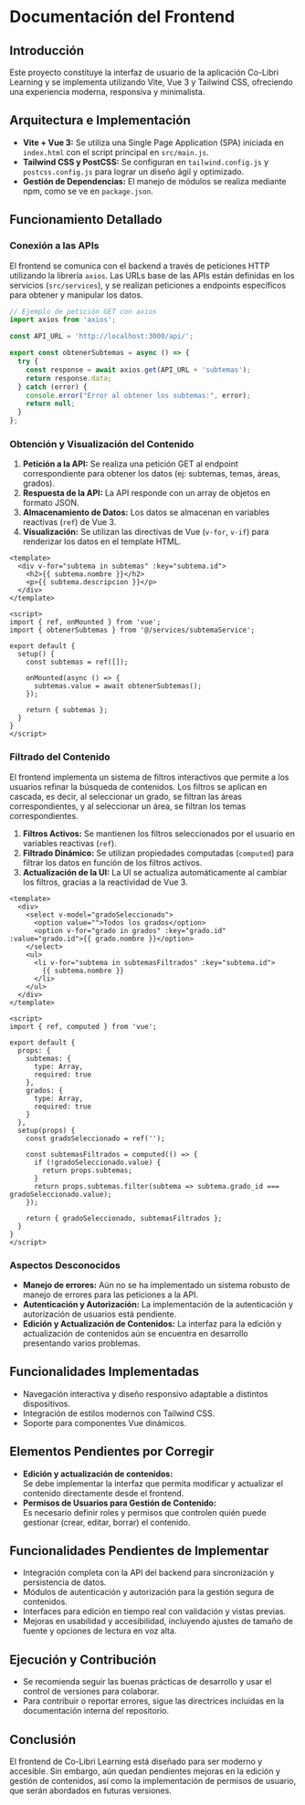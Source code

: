# Documentación del Frontend

## Introducción
Este proyecto constituye la interfaz de usuario de la aplicación Co-Libri Learning y se implementa utilizando Vite, Vue 3 y Tailwind CSS, ofreciendo una experiencia moderna, responsiva y minimalista.

## Arquitectura e Implementación
- **Vite + Vue 3:** Se utiliza una Single Page Application (SPA) iniciada en `index.html` con el script principal en `src/main.js`.
- **Tailwind CSS y PostCSS:** Se configuran en `tailwind.config.js` y `postcss.config.js` para lograr un diseño ágil y optimizado.
- **Gestión de Dependencias:** El manejo de módulos se realiza mediante npm, como se ve en `package.json`.

## Funcionamiento Detallado

### Conexión a las APIs
El frontend se comunica con el backend a través de peticiones HTTP utilizando la librería `axios`. Las URLs base de las APIs están definidas en los servicios (`src/services`), y se realizan peticiones a endpoints específicos para obtener y manipular los datos.

```javascript
// Ejemplo de petición GET con axios
import axios from 'axios';

const API_URL = 'http://localhost:3000/api/';

export const obtenerSubtemas = async () => {
  try {
    const response = await axios.get(API_URL + 'subtemas');
    return response.data;
  } catch (error) {
    console.error("Error al obtener los subtemas:", error);
    return null;
  }
};
```

### Obtención y Visualización del Contenido
1. **Petición a la API:** Se realiza una petición GET al endpoint correspondiente para obtener los datos (ej: subtemas, temas, áreas, grados).
2. **Respuesta de la API:** La API responde con un array de objetos en formato JSON.
3. **Almacenamiento de Datos:** Los datos se almacenan en variables reactivas (`ref`) de Vue 3.
4. **Visualización:** Se utilizan las directivas de Vue (`v-for`, `v-if`) para renderizar los datos en el template HTML.

```vue
<template>
  <div v-for="subtema in subtemas" :key="subtema.id">
    <h2>{{ subtema.nombre }}</h2>
    <p>{{ subtema.descripcion }}</p>
  </div>
</template>

<script>
import { ref, onMounted } from 'vue';
import { obtenerSubtemas } from '@/services/subtemaService';

export default {
  setup() {
    const subtemas = ref([]);

    onMounted(async () => {
      subtemas.value = await obtenerSubtemas();
    });

    return { subtemas };
  }
}
</script>
```

### Filtrado del Contenido
El frontend implementa un sistema de filtros interactivos que permite a los usuarios refinar la búsqueda de contenidos. Los filtros se aplican en cascada, es decir, al seleccionar un grado, se filtran las áreas correspondientes, y al seleccionar un área, se filtran los temas correspondientes.

1. **Filtros Activos:** Se mantienen los filtros seleccionados por el usuario en variables reactivas (`ref`).
2. **Filtrado Dinámico:** Se utilizan propiedades computadas (`computed`) para filtrar los datos en función de los filtros activos.
3. **Actualización de la UI:** La UI se actualiza automáticamente al cambiar los filtros, gracias a la reactividad de Vue 3.

```vue
<template>
  <div>
    <select v-model="gradoSeleccionado">
      <option value="">Todos los grados</option>
      <option v-for="grado in grados" :key="grado.id" :value="grado.id">{{ grado.nombre }}</option>
    </select>
    <ul>
      <li v-for="subtema in subtemasFiltrados" :key="subtema.id">
        {{ subtema.nombre }}
      </li>
    </ul>
  </div>
</template>

<script>
import { ref, computed } from 'vue';

export default {
  props: {
    subtemas: {
      type: Array,
      required: true
    },
    grados: {
      type: Array,
      required: true
    }
  },
  setup(props) {
    const gradoSeleccionado = ref('');

    const subtemasFiltrados = computed(() => {
      if (!gradoSeleccionado.value) {
        return props.subtemas;
      }
      return props.subtemas.filter(subtema => subtema.grado_id === gradoSeleccionado.value);
    });

    return { gradoSeleccionado, subtemasFiltrados };
  }
}
</script>
```

### Aspectos Desconocidos
- **Manejo de errores:** Aún no se ha implementado un sistema robusto de manejo de errores para las peticiones a la API.
- **Autenticación y Autorización:** La implementación de la autenticación y autorización de usuarios está pendiente.
- **Edición y Actualización de Contenidos:** La interfaz para la edición y actualización de contenidos aún se encuentra en desarrollo presentando varios problemas.

## Funcionalidades Implementadas
- Navegación interactiva y diseño responsivo adaptable a distintos dispositivos.
- Integración de estilos modernos con Tailwind CSS.
- Soporte para componentes Vue dinámicos.

## Elementos Pendientes por Corregir
- **Edición y actualización de contenidos:**  
  Se debe implementar la interfaz que permita modificar y actualizar el contenido directamente desde el frontend.
- **Permisos de Usuarios para Gestión de Contenido:**  
  Es necesario definir roles y permisos que controlen quién puede gestionar (crear, editar, borrar) el contenido.

## Funcionalidades Pendientes de Implementar
- Integración completa con la API del backend para sincronización y persistencia de datos.
- Módulos de autenticación y autorización para la gestión segura de contenidos.
- Interfaces para edición en tiempo real con validación y vistas previas.
- Mejoras en usabilidad y accesibilidad, incluyendo ajustes de tamaño de fuente y opciones de lectura en voz alta.

## Ejecución y Contribución
- Se recomienda seguir las buenas prácticas de desarrollo y usar el control de versiones para colaborar.
- Para contribuir o reportar errores, sigue las directrices incluidas en la documentación interna del repositorio.

## Conclusión
El frontend de Co-Libri Learning está diseñado para ser moderno y accesible. Sin embargo, aún quedan pendientes mejoras en la edición y gestión de contenidos, así como la implementación de permisos de usuario, que serán abordados en futuras versiones.

